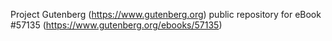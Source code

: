 Project Gutenberg (https://www.gutenberg.org) public repository for
eBook #57135 (https://www.gutenberg.org/ebooks/57135)
